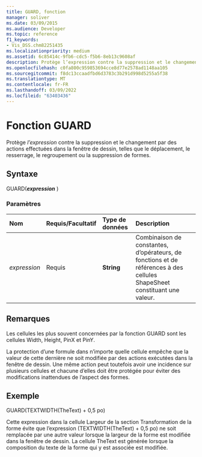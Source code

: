 ```yaml
---
title: GUARD, fonction
manager: soliver
ms.date: 03/09/2015
ms.audience: Developer
ms.topic: reference
f1_keywords:
- Vis_DSS.chm82251435
ms.localizationpriority: medium
ms.assetid: 6c85414c-9fb6-cdc5-f5b6-8eb13c9608af
description: Protège l’expression contre la suppression et le changement par des actions effectuées dans la fenêtre de dessin, telles que le déplacement, le resserrage, le regroupement ou la suppression de formes.
ms.openlocfilehash: c0fa800c959853694cce8d77e2578ad1148aa105
ms.sourcegitcommit: f8dc13ccaadfbd6d3783c3b291d998d5255a5f38
ms.translationtype: MT
ms.contentlocale: fr-FR
ms.lasthandoff: 03/09/2022
ms.locfileid: "63403436"
---
```

# <a name="guard-function"></a>Fonction GUARD

Protège  *l’expression*  contre la suppression et le changement par des actions effectuées dans la fenêtre de dessin, telles que le déplacement, le resserrage, le regroupement ou la suppression de formes.
  
## <a name="syntax"></a>Syntaxe

GUARD(***expression*** )
  
### <a name="parameters"></a>Paramètres

|**Nom**|**Requis/Facultatif**|**Type de données**|**Description**|
|:-----|:-----|:-----|:-----|
| *expression* <br/> |Requis  <br/> |**String** <br/> |Combinaison de constantes, d’opérateurs, de fonctions et de références à des cellules ShapeSheet constituant une valeur. |

## <a name="remarks"></a>Remarques

Les cellules les plus souvent concernées par la fonction GUARD sont les cellules Width, Height, PinX et PinY.
  
La protection d’une formule dans n’importe quelle cellule empêche que la valeur de cette dernière ne soit modifiée par des actions exécutées dans la fenêtre de dessin. Une même action peut toutefois avoir une incidence sur plusieurs cellules et chacune d’elles doit être protégée pour éviter des modifications inattendues de l’aspect des formes.
  
## <a name="example"></a>Exemple

GUARD(TEXTWIDTH(TheText) + 0,5 po)
  
Cette expression dans la cellule Largeur de la section Transformation de la forme évite que l’expression (TEXTWIDTH(TheText) + 0,5 po) ne soit remplacée par une autre valeur lorsque la largeur de la forme est modifiée dans la fenêtre de dessin. La cellule TheText est générée lorsque la composition du texte de la forme qui y est associée est modifiée.
  